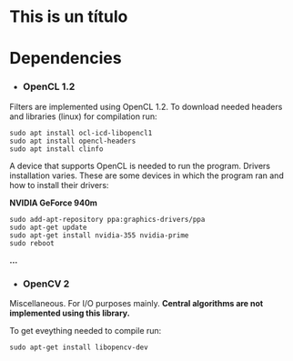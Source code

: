 # This is un título

# Dependencies
* ### OpenCL 1.2
Filters are implemented using OpenCL 1.2. To download needed headers and libraries (linux) for compilation run:

```shell
sudo apt install ocl-icd-libopencl1
sudo apt install opencl-headers
sudo apt install clinfo
```

A device that supports OpenCL is needed to run the program. Drivers installation varies. These are some devices in which the program ran and how to install their drivers:

**NVIDIA GeForce 940m**


```shell
sudo add-apt-repository ppa:graphics-drivers/ppa
sudo apt-get update
sudo apt-get install nvidia-355 nvidia-prime
sudo reboot
```
**...**

* ### OpenCV 2
Miscellaneous. For I/O purposes mainly. **Central algorithms are not implemented using this library.**

To get eveything needed to compile run:

```shell
sudo apt-get install libopencv-dev
```
